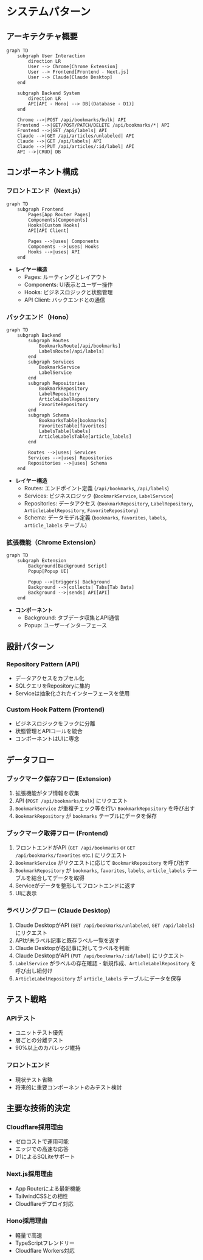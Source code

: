 # システムパターン

## アーキテクチャ概要

```mermaid
graph TD
    subgraph User Interaction
        direction LR
        User --> Chrome[Chrome Extension]
        User --> Frontend[Frontend - Next.js]
        User --> Claude[Claude Desktop]
    end

    subgraph Backend System
        direction LR
        API[API - Hono] --> DB[(Database - D1)]
    end

    Chrome -->|POST /api/bookmarks/bulk| API
    Frontend -->|GET/POST/PATCH/DELETE /api/bookmarks/*| API
    Frontend -->|GET /api/labels| API
    Claude -->|GET /api/articles/unlabeled| API
    Claude -->|GET /api/labels| API
    Claude -->|PUT /api/articles/:id/label| API
    API -->|CRUD| DB
```

## コンポーネント構成

### フロントエンド（Next.js）

```mermaid
graph TD
    subgraph Frontend
        Pages[App Router Pages]
        Components[Components]
        Hooks[Custom Hooks]
        API[API Client]
        
        Pages -->|uses| Components
        Components -->|uses| Hooks
        Hooks -->|uses| API
    end
```

- **レイヤー構造**
  - Pages: ルーティングとレイアウト
  - Components: UI表示とユーザー操作
  - Hooks: ビジネスロジックと状態管理
  - API Client: バックエンドとの通信

### バックエンド（Hono）

```mermaid
graph TD
    subgraph Backend
        subgraph Routes
            BookmarksRoute[/api/bookmarks]
            LabelsRoute[/api/labels]
        end
        subgraph Services
            BookmarkService
            LabelService
        end
        subgraph Repositories
            BookmarkRepository
            LabelRepository
            ArticleLabelRepository
            FavoriteRepository
        end
        subgraph Schema
            BookmarksTable[bookmarks]
            FavoritesTable[favorites]
            LabelsTable[labels]
            ArticleLabelsTable[article_labels]
        end

        Routes -->|uses| Services
        Services -->|uses| Repositories
        Repositories -->|uses| Schema
    end
```

- **レイヤー構造**
  - Routes: エンドポイント定義 (`/api/bookmarks`, `/api/labels`)
  - Services: ビジネスロジック (`BookmarkService`, `LabelService`)
  - Repositories: データアクセス (`BookmarkRepository`, `LabelRepository`, `ArticleLabelRepository`, `FavoriteRepository`)
  - Schema: データモデル定義 (`bookmarks`, `favorites`, `labels`, `article_labels` テーブル)

### 拡張機能（Chrome Extension）

```mermaid
graph TD
    subgraph Extension
        Background[Background Script]
        Popup[Popup UI]
        
        Popup -->|triggers| Background
        Background -->|collects| Tabs[Tab Data]
        Background -->|sends| API[API]
    end
```

- **コンポーネント**
  - Background: タブデータ収集とAPI通信
  - Popup: ユーザーインターフェース

## 設計パターン

### Repository Pattern (API)
- データアクセスをカプセル化
- SQLクエリをRepositoryに集約
- Serviceは抽象化されたインターフェースを使用

### Custom Hook Pattern (Frontend)
- ビジネスロジックをフックに分離
- 状態管理とAPIコールを統合
- コンポーネントはUIに専念

## データフロー

### ブックマーク保存フロー (Extension)
1. 拡張機能がタブ情報を収集
2. API (`POST /api/bookmarks/bulk`) にリクエスト
3. `BookmarkService` が重複チェック等を行い `BookmarkRepository` を呼び出す
4. `BookmarkRepository` が `bookmarks` テーブルにデータを保存

### ブックマーク取得フロー (Frontend)
1. フロントエンドがAPI (`GET /api/bookmarks` or `GET /api/bookmarks/favorites` etc.) にリクエスト
2. `BookmarkService` がリクエストに応じて `BookmarkRepository` を呼び出す
3. `BookmarkRepository` が `bookmarks`, `favorites`, `labels`, `article_labels` テーブルを結合してデータを取得
4. Serviceがデータを整形してフロントエンドに返す
5. UIに表示

### ラベリングフロー (Claude Desktop)
1. Claude DesktopがAPI (`GET /api/bookmarks/unlabeled`, `GET /api/labels`) にリクエスト
2. APIが未ラベル記事と既存ラベル一覧を返す
3. Claude Desktopが各記事に対してラベルを判断
4. Claude DesktopがAPI (`PUT /api/bookmarks/:id/label`) にリクエスト
5. `LabelService` がラベルの存在確認・新規作成、`ArticleLabelRepository` を呼び出し紐付け
6. `ArticleLabelRepository` が `article_labels` テーブルにデータを保存

## テスト戦略

### APIテスト
- ユニットテスト優先
- 層ごとの分離テスト
- 90%以上のカバレッジ維持

### フロントエンド
- 現状テスト省略
- 将来的に重要コンポーネントのみテスト検討

## 主要な技術的決定

### Cloudflare採用理由
- ゼロコストで運用可能
- エッジでの高速な応答
- D1によるSQLiteサポート

### Next.js採用理由
- App Routerによる最新機能
- TailwindCSSとの相性
- Cloudflareデプロイ対応

### Hono採用理由
- 軽量で高速
- TypeScriptフレンドリー
- Cloudflare Workers対応
